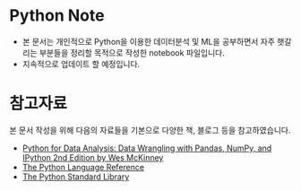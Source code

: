 # Python Note
- 본 문서는 개인적으로 Python을 이용한 데이터분석 및 ML을 공부하면서 자주 햇갈리는 부분들을 정리할 목적으로 작성한 notebook 파일입니다.
- 지속적으로 업데이트 할 예정입니다.

# 참고자료
본 문서 작성을 위해 다음의 자료들을 기본으로 다양한 책, 블로그 등을 참고하였습니다.
- [Python for Data Analysis: Data Wrangling with Pandas, NumPy, and IPython 2nd Edition by Wes McKinney](https://github.com/wesm/pydata-book)
- [The Python Language Reference](https://docs.python.org/3/reference/index.html)
- [The Python Standard Library](https://docs.python.org/3/library/index.html#library-index)

